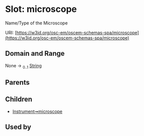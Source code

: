 
# Slot: microscope

Name/Type of the Microscope

URI: [https://w3id.org/osc-em/oscem-schemas-spa/microscope](https://w3id.org/osc-em/oscem-schemas-spa/microscope)


## Domain and Range

None &#8594;  <sub>0..1</sub> [String](types/String.md)

## Parents


## Children

 *  [Instrument➞microscope](Instrument_microscope.md)

## Used by

